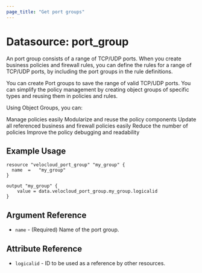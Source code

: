 ```yaml
---
page_title: "Get port groups"
---
```


# Datasource: port_group

An port group consists of a range of TCP/UDP ports. When you create business policies and firewall rules, you can define the rules for a range of TCP/UDP ports, by including the port groups in the rule definitions.

You can create Port groups to save the range of valid TCP/UDP ports. You can simplify the policy management by creating object groups of specific types and reusing them in policies and rules.

Using Object Groups, you can:

Manage policies easily
Modularize and reuse the policy components
Update all referenced business and firewall policies easily
Reduce the number of policies
Improve the policy debugging and readability

## Example Usage

```hcl
resource "velocloud_port_group" "my_group" {
  name  =   "my_group"
}

output "my_group" {
    value = data.velocloud_port_group.my_group.logicalid
}

```

## Argument Reference

* `name` - (Required) Name of the port group.


## Attribute Reference

* `logicalid` - ID to be used as a reference by other resources.